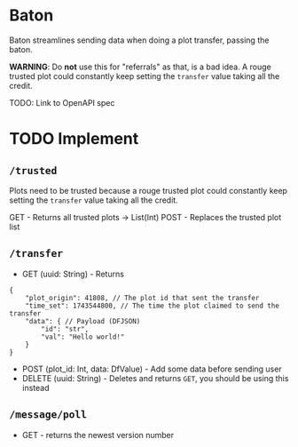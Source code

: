 # Baton
Baton streamlines sending data when doing a plot transfer, passing the baton.

**WARNING**: Do **not** use this for "referrals" as that, is a bad idea.
A rouge trusted plot could constantly keep setting the `transfer` value taking all the credit.

TODO: Link to OpenAPI spec

# TODO Implement
## `/trusted`
Plots need to be trusted because a rouge trusted plot could constantly keep setting the `transfer` value taking all the credit.

GET - Returns all trusted plots -> List(Int)
POST - Replaces the trusted plot list
## `/transfer`
- GET (uuid: String) - Returns
```jsonc
{
    "plot_origin": 41808, // The plot id that sent the transfer
    "time_set": 1743544800, // The time the plot claimed to send the transfer
    "data": { // Payload (DFJSON)
        "id": "str",
        "val": "Hello world!"
    }
}
```
- POST (plot_id: Int, data: DfValue) - Add some data before sending user
- DELETE (uuid: String) - Deletes and returns `GET`, you should be using this instead


## `/message/poll`
- GET - returns the newest version number


